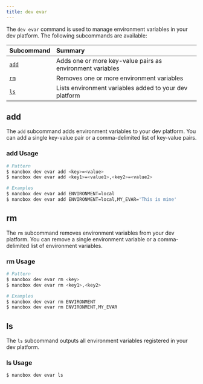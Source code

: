 ```yaml
---
title: dev evar
---
```


The `dev evar` command is used to manage environment variables in your dev platform. The following subcommands are available:

| Subcommand          | Summary                                                   |
|:--------------------|:----------------------------------------------------------|
| [`add`](#add)       | Adds one or more key-value pairs as environment variables |
| [`rm`](#rm) | Removes one or more environment variables                 |
| [`ls`](#ls)     | Lists environment variables added to your dev platform    |

## add
The `add` subcommand adds environment variables to your dev platform. You can add a single key-value pair or a comma-delimited list of key-value pairs.

### add Usage
```bash
# Pattern
$ nanobox dev evar add <key>=<value>
$ nanobox dev evar add <key1>=<value1>,<key2>=<value2>

# Examples
$ nanobox dev evar add ENVIRONMENT=local
$ nanobox dev evar add ENVIRONMENT=local,MY_EVAR='This is mine'
```

## rm
The `rm` subcommand removes environment variables from your dev platform. You can remove a single environment variable or a comma-delimited list of environment variables.

### rm Usage
```bash
# Pattern
$ nanobox dev evar rm <key>
$ nanobox dev evar rm <key1>,<key2>

# Examples
$ nanobox dev evar rm ENVIRONMENT
$ nanobox dev evar rm ENVIRONMENT,MY_EVAR
```

## ls
The `ls` subcommand outputs all environment variables registered in your dev platform.

### ls Usage
```bash
$ nanobox dev evar ls
```
